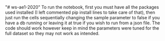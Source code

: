 "# ws-ae1-2020" 
To run the notebook, first you must have all the packages used installed (I left commented pip install lines to take care of that), then just run the cells sequentially changing the sample parameter to false if you have a db running or leaving it at true if you wish to run from a json file. The code should work however keep in mind the parameters were tuned for the full dataset so they may not work as intended.